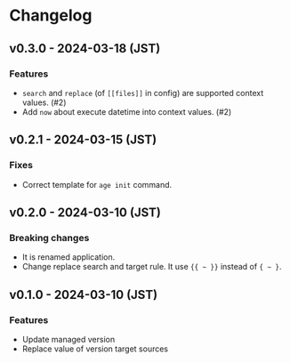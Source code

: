 # Changelog

## v0.3.0 - 2024-03-18 (JST)

### Features

- `search` and `replace` (of `[[files]]` in config) are supported context values. (#2)
- Add `now` about execute datetime into context values. (#2)

## v0.2.1 - 2024-03-15 (JST)

### Fixes

- Correct template for `age init` command.

## v0.2.0 - 2024-03-10 (JST)

### Breaking changes

- It is renamed application.
- Change replace search and target rule.
  It use `{{ ~ }}` instead of `{ ~ }`.

## v0.1.0 - 2024-03-10 (JST)

### Features

- Update managed version
- Replace value of version target sources
